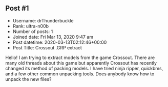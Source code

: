 ## Post #1
- Username: drThunderbuckle
- Rank: ultra-n00b
- Number of posts: 1
- Joined date: Fri Mar 13, 2020 9:47 am
- Post datetime: 2020-03-13T02:12:46+00:00
- Post Title: Crossout .GRP extract

Hello! I am trying to extract models from the game Crossout. There are many old threads about this game but apparently Crossout has recently changed its method of packing models. I have tried ninja ripper, quickbms, and a few other common unpacking tools. Does anybody know how to unpack the new files?
